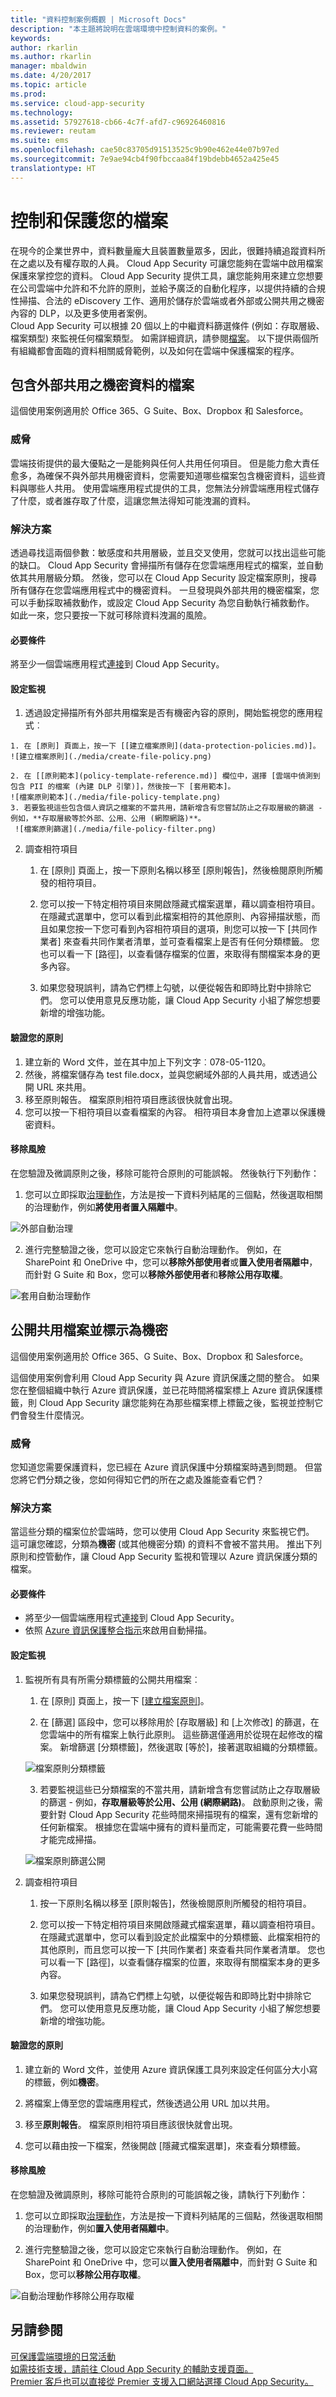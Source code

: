 ```yaml
---
title: "資料控制案例概觀 | Microsoft Docs"
description: "本主題將說明在雲端環境中控制資料的案例。"
keywords: 
author: rkarlin
ms.author: rkarlin
manager: mbaldwin
ms.date: 4/20/2017
ms.topic: article
ms.prod: 
ms.service: cloud-app-security
ms.technology: 
ms.assetid: 57927618-cb66-4c7f-afd7-c96926460816
ms.reviewer: reutam
ms.suite: ems
ms.openlocfilehash: cae50c83705d91513525c9b90e462e44e07b97ed
ms.sourcegitcommit: 7e9ae94cb4f90fbccaa84f19bdebb4652a425e45
translationtype: HT
---
```

# <a name="controlling-and-protecting-your-files"></a>控制和保護您的檔案  

在現今的企業世界中，資料數量龐大且裝置數量眾多，因此，很難持續追蹤資料所在之處以及有權存取的人員。 Cloud App Security 可讓您能夠在雲端中啟用檔案保護來掌控您的資料。 Cloud App Security 提供工具，讓您能夠用來建立您想要在公司雲端中允許和不允許的原則，並給予廣泛的自動化程序，以提供持續的合規性掃描、合法的 eDiscovery 工作、適用於儲存於雲端或者外部或公開共用之機密內容的 DLP，以及更多使用者案例。  
Cloud App Security 可以根據 20 個以上的中繼資料篩選條件 (例如：存取層級、檔案類型) 來監視任何檔案類型。 如需詳細資訊，請參閱[檔案](file-filters.md)。 以下提供兩個所有組織都會面臨的資料相關威脅範例，以及如何在雲端中保護檔案的程序。
 
## <a name="files-that-contain-sensitive-data-are-being-shared-externally"></a>包含外部共用之機密資料的檔案 

這個使用案例適用於 Office 365、G Suite、Box、Dropbox 和 Salesforce。

### <a name="the-threat"></a>威脅
雲端技術提供的最大優點之一是能夠與任何人共用任何項目。 但是能力愈大責任愈多，為確保不與外部共用機密資料，您需要知道哪些檔案包含機密資料，這些資料與哪些人共用。 使用雲端應用程式提供的工具，您無法分辨雲端應用程式儲存了什麼，或者誰存取了什麼，這讓您無法得知可能洩漏的資料。

### <a name="the-solution"></a>解決方案
透過尋找這兩個參數：敏感度和共用層級，並且交叉使用，您就可以找出這些可能的缺口。 Cloud App Security 會掃描所有儲存在您雲端應用程式的檔案，並自動依其共用層級分類。 然後，您可以在 Cloud App Security 設定檔案原則，搜尋所有儲存在您雲端應用程式中的機密資料。 一旦發現與外部共用的機密檔案，您可以手動採取補救動作，或設定 Cloud App Security 為您自動執行補救動作。 如此一來，您只要按一下就可移除資料洩漏的風險。

#### <a name="prerequisites"></a>必要條件

將至少一個雲端應用程式[連接](enable-instant-visibility-protection-and-governance-actions-for-your-apps.md)到 Cloud App Security。

#### <a name="setting-up-monitoring"></a>設定監視

1.    透過設定掃描所有外部共用檔案是否有機密內容的原則，開始監視您的應用程式︰

    1. 在 [原則] 頁面上，按一下 [[建立檔案原則](data-protection-policies.md)]。 
    ![建立檔案原則](./media/create-file-policy.png)

    2. 在 [[原則範本](policy-template-reference.md)] 欄位中，選擇 [雲端中偵測到包含 PII 的檔案 (內建 DLP 引擎)]，然後按一下 [套用範本]。 
    ![檔案原則範本](./media/file-policy-template.png)
    3. 若要監視這些包含個人資訊之檔案的不當共用，請新增含有您嘗試防止之存取層級的篩選 - 例如，**存取層級等於外部、公用、公用 (網際網路)**。 
     ![檔案原則篩選](./media/file-policy-filter.png)

2. 調查相符項目
    
    1. 在 [原則] 頁面上，按一下原則名稱以移至 [原則報告]，然後檢閱原則所觸發的相符項目。

    2. 您可以按一下特定相符項目來開啟隱藏式檔案選單，藉以調查相符項目。 在隱藏式選單中，您可以看到此檔案相符的其他原則、內容掃描狀態，而且如果您按一下您可看到內容相符項目的選項，則您可以按一下 [共同作業者] 來查看共同作業者清單，並可查看檔案上是否有任何分類標籤。 您也可以看一下 [路徑]，以查看儲存檔案的位置，來取得有關檔案本身的更多內容。
    
    3. 如果您發現誤判，請為它們標上勾號，以便從報告和即時比對中排除它們。 您可以使用意見反應功能，讓 Cloud App Security 小組了解您想要新增的增強功能。 


#### <a name="validating-your-policy"></a>驗證您的原則

1. 建立新的 Word 文件，並在其中加上下列文字︰078-05-1120。
2. 然後，將檔案儲存為 test file.docx，並與您網域外部的人員共用，或透過公開 URL 來共用。 
3. 移至原則報告。 檔案原則相符項目應該很快就會出現。 
4. 您可以按一下相符項目以查看檔案的內容。 相符項目本身會加上遮罩以保護機密資料。 

#### <a name="removing-the-risk"></a>移除風險

在您驗證及微調原則之後，移除可能符合原則的可能誤報。 然後執行下列動作： 
  1. 您可以立即採取[治理動作](governance-actions.md)，方法是按一下資料列結尾的三個點，然後選取相關的治理動作，例如**將使用者置入隔離中**。

 ![外部自動治理](./media/auto-gov-external.png)

   2. 進行完整驗證之後，您可以設定它來執行自動治理動作。 例如，在 SharePoint 和 OneDrive 中，您可以**移除外部使用者**或**置入使用者隔離中**，而針對 G Suite 和 Box，您可以**移除外部使用者**和**移除公用存取權**。

  ![套用自動治理動作](./media/apply-automatic-gov-actions.png)

## <a name="files-shared-publicly-and-labeled-as-confidential"></a>公開共用檔案並標示為機密

這個使用案例適用於 Office 365、G Suite、Box、Dropbox 和 Salesforce。

這個使用案例會利用 Cloud App Security 與 Azure 資訊保護之間的整合。 如果您在整個組織中執行 Azure 資訊保護，並已花時間將檔案標上 Azure 資訊保護標籤，則 Cloud App Security 讓您能夠在為那些檔案標上標籤之後，監視並控制它們會發生什麼情況。

### <a name="the-threat"></a>威脅

您知道您需要保護資料，您已經在 Azure 資訊保護中分類檔案時遇到問題。 但當您將它們分類之後，您如何得知它們的所在之處及誰能查看它們？ 

### <a name="the-solution"></a>解決方案
 當這些分類的檔案位於雲端時，您可以使用 Cloud App Security 來監視它們。 這可讓您確認，分類為**機密** (或其他機密分類) 的資料不會被不當共用。 推出下列原則和控管動作，讓 Cloud App Security 監視和管理以 Azure 資訊保護分類的檔案。

#### <a name="prerequisites"></a>必要條件

- 將至少一個雲端應用程式[連接](enable-instant-visibility-protection-and-governance-actions-for-your-apps.md)到 Cloud App Security。
- 依照 [Azure 資訊保護整合指示](azip-integration.md)來啟用自動掃描。

#### <a name="setting-up-monitoring"></a>設定監視

1. 監視所有具有所需分類標籤的公開共用檔案︰    
    
    1. 在 [原則] 頁面上，按一下 [[建立檔案原則](data-protection-policies.md)]。 

    2.    在 [篩選] 區段中，您可以移除用於 [存取層級] 和 [上次修改] 的篩選，在您雲端中的所有檔案上執行此原則。 這些篩選僅適用於從現在起修改的檔案。 新增篩選 [分類標籤]，然後選取 [等於]，接著選取組織的分類標籤。 
    
    ![檔案原則分類標籤](./media/file-policy-class-label.png)

    3.    若要監視這些已分類檔案的不當共用，請新增含有您嘗試防止之存取層級的篩選 - 例如，**存取層級等於公用、公用 (網際網路)**。  啟動原則之後，需要針對 Cloud App Security 花些時間來掃描現有的檔案，還有您新增的任何新檔案。 根據您在雲端中擁有的資料量而定，可能需要花費一些時間才能完成掃描。

    ![檔案原則篩選公開](./media/file-policy-filter-public.png)

2. 調查相符項目

    1. 按一下原則名稱以移至 [原則報告]，然後檢閱原則所觸發的相符項目。
    
    2. 您可以按一下特定相符項目來開啟隱藏式檔案選單，藉以調查相符項目。 在隱藏式選單中，您可以看到設定於此檔案中的分類標籤、此檔案相符的其他原則，而且您可以按一下 [共同作業者] 來查看共同作業者清單。 您也可以看一下 [路徑]，以查看儲存檔案的位置，來取得有關檔案本身的更多內容。
      
    3. 如果您發現誤判，請為它們標上勾號，以便從報告和即時比對中排除它們。 您可以使用意見反應功能，讓 Cloud App Security 小組了解您想要新增的增強功能。 


#### <a name="validating-your-policy"></a>驗證您的原則

1. 建立新的 Word 文件，並使用 Azure 資訊保護工具列來設定任何區分大小寫的標籤，例如**機密**。 

2. 將檔案上傳至您的雲端應用程式，然後透過公用 URL 加以共用。 

3. 移至**原則報告**。 檔案原則相符項目應該很快就會出現。 

4. 您可以藉由按一下檔案，然後開啟 [隱藏式檔案選單]，來查看分類標籤。 


#### <a name="removing-the-risk"></a>移除風險

在您驗證及微調原則，移除可能符合原則的可能誤報之後，請執行下列動作： 

1. 您可以立即採取[治理動作](governance-actions.md)，方法是按一下資料列結尾的三個點，然後選取相關的治理動作，例如**置入使用者隔離中**。
    
2. 進行完整驗證之後，您可以設定它來執行自動治理動作。 例如，在 SharePoint 和 OneDrive 中，您可以**置入使用者隔離中**，而針對 G Suite 和 Box，您可以**移除公用存取權**。
 
 ![自動治理動作移除公用存取權](./media/gov-action-public-access.png)

## <a name="see-also"></a>另請參閱  
[可保護雲端環境的日常活動](daily-activities-to-protect-your-cloud-environment.md)   
[如需技術支援，請前往 Cloud App Security 的輔助支援頁面。](http://support.microsoft.com/oas/default.aspx?prid=16031)   
[Premier 客戶也可以直接從 Premier 支援入口網站選擇 Cloud App Security。](https://premier.microsoft.com/)  
  
  